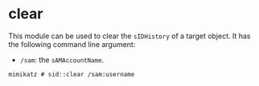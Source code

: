 # clear

This module can be used to clear the `sIDHistory` of a target object. It has the following command line argument:

* `/sam`: the `sAMAccountName`.

```text
mimikatz # sid::clear /sam:username
```

